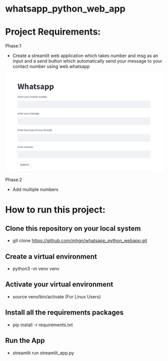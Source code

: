 # whatsapp_python_web_app

# Project Requirements:

Phase:1
- Create a streamlit web application which takes number and msg as an input and a send button which automatically send your message to your contact number using web.whatsapp 

![alt text](./images/phase-1.png)

Phase:2
- Add multiple numbers 

# How to run this project:

## Clone this repository on your local system
- git clone https://github.com/mhgn/whatsapp_python_webapp.git

## Create a virtual environment
- python3 -m venv venv

## Activate your virtual environment
- source venv/bin/activate (For Linux Users)

## Install all the requirements packages
- pip install -r requirements.txt

## Run the App
- streamlit run  streamlit_app.py